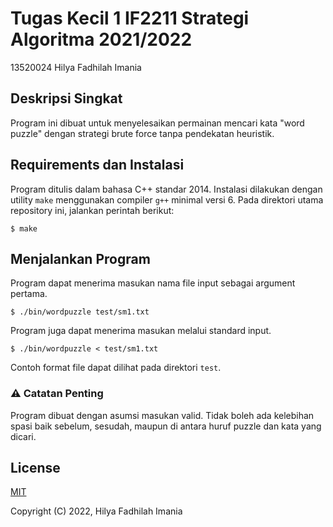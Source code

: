# Tugas Kecil 1 IF2211 Strategi Algoritma 2021/2022

13520024 Hilya Fadhilah Imania

## Deskripsi Singkat

Program ini dibuat untuk menyelesaikan permainan mencari kata "word puzzle"
dengan strategi brute force tanpa pendekatan heuristik.

## Requirements dan Instalasi

Program ditulis dalam bahasa C++ standar 2014.
Instalasi dilakukan dengan utility `make` menggunakan compiler `g++` minimal versi 6.
Pada direktori utama repository ini, jalankan perintah berikut:

```
$ make
```

## Menjalankan Program

Program dapat menerima masukan nama file input sebagai argument pertama.

```
$ ./bin/wordpuzzle test/sm1.txt
```

Program juga dapat menerima masukan melalui standard input.

```
$ ./bin/wordpuzzle < test/sm1.txt
```

Contoh format file dapat dilihat pada direktori `test`.

### ⚠ Catatan Penting

Program dibuat dengan asumsi masukan valid.
Tidak boleh ada kelebihan spasi baik sebelum, sesudah,
maupun di antara huruf puzzle dan kata yang dicari.

## License

[MIT](https://opensource.org/licenses/MIT)

Copyright (C) 2022, Hilya Fadhilah Imania
